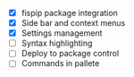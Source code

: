 * [x] fispip package integration
* [x] Side bar and context menus
* [x] Settings management
* [ ] Syntax highlighting
* [ ] Deploy to package control
* [ ] Commands in pallete
